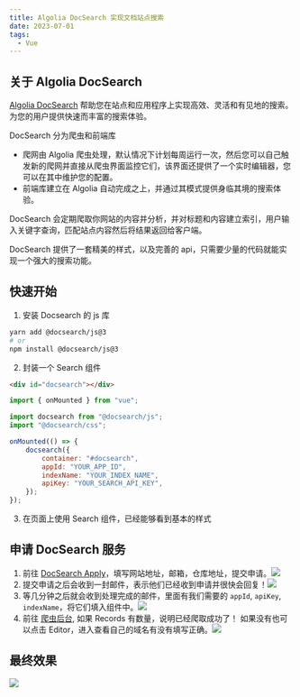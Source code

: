 ```yaml
---
title: Algolia DocSearch 实现文档站点搜索
date: 2023-07-01
tags:
  - Vue
---
```


## 关于 Algolia DocSearch

[Algolia DocSearch](https://docsearch.algolia.com/) 帮助您在站点和应用程序上实现高效、灵活和有见地的搜索。为您的用户提供快速而丰富的搜索体验。

DocSearch 分为爬虫和前端库

- 爬网由 Algolia 爬虫处理，默认情况下计划每周运行一次，然后您可以自己触发新的爬网并直接从爬虫界面监控它们，该界面还提供了一个实时编辑器，您可以在其中维护您的配置。
- 前端库建立在 Algolia 自动完成之上，并通过其模式提供身临其境的搜索体验。

DocSearch 会定期爬取你网站的内容并分析，并对标题和内容建立索引，用户输入关键字查询，匹配站点内容然后将结果返回给客户端。

DocSearch 提供了一套精美的样式，以及完善的 api，只需要少量的代码就能实现一个强大的搜索功能。

## 快速开始

1. 安装 Docsearch 的 js 库

```bash
yarn add @docsearch/js@3
# or
npm install @docsearch/js@3
```

2. 封装一个 Search 组件

```html
<div id="docsearch"></div>
```

```js
import { onMounted } from "vue";

import docsearch from "@docsearch/js";
import "@docsearch/css";

onMounted(() => {
    docsearch({
        container: "#docsearch",
        appId: "YOUR_APP_ID",
        indexName: "YOUR_INDEX_NAME",
        apiKey: "YOUR_SEARCH_API_KEY",
    });
});
```

3. 在页面上使用 Search 组件，已经能够看到基本的样式

## 申请 DocSearch 服务

1. 前往 [DocSearch Apply](https://docsearch.algolia.com/apply)，填写网站地址，邮箱，仓库地址，提交申请。![](/images/algolia_1.webp)
2. 提交申请之后会收到一封邮件，表示他们已经收到申请并很快会回复！![](/images/algolia_2.webp)
3. 等几分钟之后就会收到处理完成的邮件，里面有我们需要的 `appId`, `apiKey`, `indexName`，将它们填入组件中。![](/images/algolia_3.webp)
4. 前往 [爬虫后台](https://crawler.algolia.com/admin), 如果 Records 有数量，说明已经爬取成功了！
   如果没有也可以点击 Editor，进入查看自己的域名有没有填写正确。![](/images/algolia_4.webp)

## 最终效果

![](/images/algolia_5.webp)

